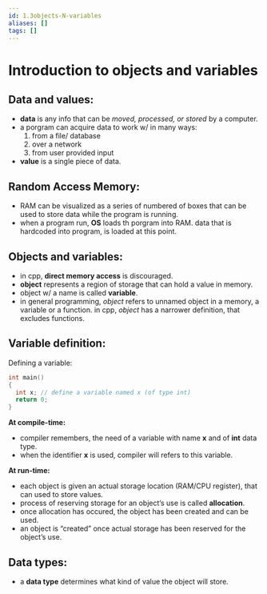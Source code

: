 ```yaml
---
id: 1.3objects-N-variables
aliases: []
tags: []
---
```


# Introduction to objects and variables

## Data and values:

- **data** is any info that can be _moved, processed, or stored_ by a computer.
- a porgram can acquire data to work w/ in many ways:
  1. from a file/ database
  2. over a network
  3. from user provided input
- **value** is a single piece of data.

## Random Access Memory:

- RAM can be visualized as a series of numbered of boxes that can be used to store data while the program is running.
- when a program run, **OS** loads th porgram into RAM. data that is hardcoded into program, is loaded at this point.

## Objects and variables:

- in cpp, **direct memory access** is discouraged.
- **object** represents a region of storage that can hold a value in memory.
- object w/ a name is called **variable**.
- in general programming, _object_ refers to unnamed object in a memory, a variable or a function.
  in cpp, _object_ has a narrower definition, that excludes functions.

## Variable definition:

Defining a variable:

```cpp
int main()
{
  int x; // define a variable named x (of type int)
  return 0;
}
```

**At compile-time:**

- compiler remembers, the need of a variable with name **x** and of **int** data type.
- when the identifier **x** is used, compiler will refers to this variable.

**At run-time:**

- each object is given an actual storage location (RAM/CPU register), that can used to store values.
- process of reserving storage for an object’s use is called **allocation**.
- once allocation has occured, the object has been created and can be used.
- an object is “created” once actual storage has been reserved for the object’s use.

## Data types:
- a **data type** determines what kind of value the object will store.

